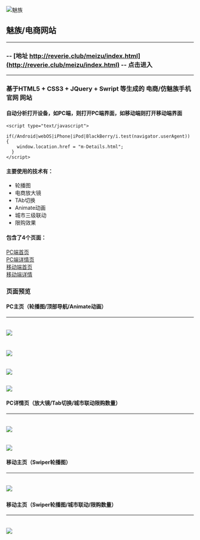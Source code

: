 ![魅族](http://reverie.club/meizu/img/logo.png)

## 魅族/电商网站  
---
### -- [地址 http://reverie.club/meizu/index.html](http://reverie.club/meizu/index.html) --  点击进入
---
### 基于HTML5 + CSS3 + JQuery + Swript 等生成的 电商/仿魅族手机官网 网站  

#### 自动分析打开设备，如PC端，则打开PC端界面，如移动端则打开移动端界面
```
<script type="text/javascript">
  if(/Android|webOS|iPhone|iPod|BlackBerry/i.test(navigator.userAgent)) {
    window.location.href = "m-Details.html";
  }
</script>
```

#### 主要使用的技术有：  
* 轮播图  
* 电商放大镜  
* TAb切换  
* Animate动画  
* 城市三级联动
* 限购效果


#### 包含了4个页面：  
[PC端首页](http://reverie.club/meizu/index.html)  
[PC端详情页](http://reverie.club/meizu/Details.html)  
[移动端首页](http://reverie.club/meizu/m-index.html)  
[移动端详情](http://reverie.club/meizu/m-Details.html)  

### 页面预览
#### PC主页（轮播图/顶部导航/Animate动画）  
---
![](http://img.hb.aicdn.com/4b216394f1776e4c9f260368b3ba0053657bba8c882cc-QfbcOq_fw658)  
---
![](http://img.hb.aicdn.com/e942df043e8e24ed1e5387c91dab52d4785fc1b4444fc-h70vxv_fw658)  
---
![](http://img.hb.aicdn.com/790a568088a73957f1367cbcf81ff18431ded78961c5a-j0t0mr_fw658)  
---
![](http://img.hb.aicdn.com/9dd828ad89d7eb882e7a8169ce3bb159f670120e2366a-wHmIt6_fw658)   
---

#### PC详情页（放大镜/Tab切换/城市联动限购数量） 
---
![](http://img.hb.aicdn.com/0325465d5d3709f743013a3a0ac000476bb64d4b4af37-2NoHlD_fw658)  
---
![](http://img.hb.aicdn.com/b9d0ac28753634483797f1756558ea711b007d908fcd9-GTwV7M_fw658)  
---

#### 移动主页（Swiper轮播图） 
---
![](http://img.hb.aicdn.com/621ac72468846a670fe764a673916b6459e6a7ab249da-hSUayD_fw658)  
---
#### 移动主页（Swiper轮播图/城市联动/限购数量） 
---
![](http://img.hb.aicdn.com/2f5b6031a0486100fcabaebaa3c23508673eec48e5a8-Dw94s3_fw658)  
---
